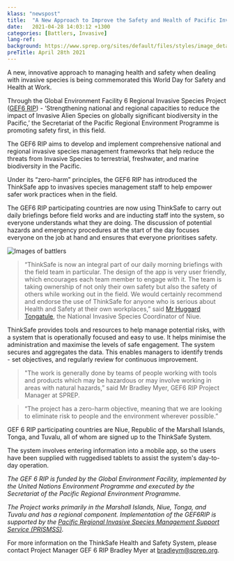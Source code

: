 ```yaml
---
klass: "newspost"
title:  "A New Approach to Improve the Safety and Health of Pacific Invasive Species Battlers"
date:   2021-04-28 14:03:12 +1300
categories: [Battlers, Invasive]
lang-ref: 
background: https://www.sprep.org/sites/default/files/styles/image_detai_670_400_/public/images/news/Health%20%26%20Safety%20Day%202.JPG?itok=IMrX7Dxm
preTitle: April 28th 2021
---
```

A new, innovative approach to managing health and safety when dealing with invasive species is being commemorated this World Day for Safety and Health at Work.

Through the Global Environment Facility 6 Regional Invasive Species Project ([GEF6 RIP](https://www.sprep.org/gef6-rip)) - ‘Strengthening national and regional capacities to reduce the impact of Invasive Alien Species on globally significant biodiversity in the Pacific,’ the Secretariat of the Pacific Regional Environment Programme is promoting safety first, in this field.

The GEF6 RIP aims to develop and implement comprehensive national and regional invasive species management frameworks that help reduce the threats from Invasive Species to terrestrial, freshwater, and marine biodiversity in the Pacific.

Under its “zero-harm” principles, the GEF6 RIP has introduced the ThinkSafe app to invasives species management staff to help empower safer work practices when in the field. 

The GEF6 RIP participating countries are now using ThinkSafe to carry out daily briefings before field works and are inducting staff into the system, so everyone understands what they are doing. The discussion of potential hazards and emergency procedures at the start of the day focuses everyone on the job at hand and ensures that everyone prioritises safety.

![Images of battlers ](https://www.sprep.org/sites/default/files/users/angelicas/Health%20%26%20Safety%20Day%201.JPG)

>“ThinkSafe is now an integral part of our daily morning briefings with the field team in particular. The design of the app is very user friendly, which encourages each team member to engage with it. The team is taking ownership of not only their own safety but also the safety of others while working out in the field. We would certainly recommend and endorse the use of ThinkSafe for anyone who is serious about Health and Safety at their own workplaces,” said [Mr Huggard Tongatule](https://www.sprep.org/news/niuean-wins-pacific-invasive-species-battler-of-the-year-award), the National Invasive Species Coordinator of Niue.

ThinkSafe provides tools and resources to help manage potential risks, with a system that is operationally focused and easy to use.  It helps minimise the administration and maximise the levels of safe engagement. 
The system secures and aggregates the data. This enables managers to identify trends - set objectives, and regularly review for continuous improvement.

>"The work is generally done by teams of people working with tools and products which may be hazardous or may involve working in areas with natural hazards,” said Mr Bradley Myer, GEF6 RIP Project Manager at SPREP.

>“The project has a zero-harm objective, meaning that we are looking to eliminate risk to people and the environment wherever possible.”

GEF 6 RIP participating countries are Niue, Republic of the Marshall Islands, Tonga, and Tuvalu, all of whom are signed up to the ThinkSafe System. 

The system involves entering information into a mobile app, so the users have been supplied with ruggedised tablets to assist the system's day-to-day operation. 

*The GEF 6 RIP is funded by the Global Environment Facility, implemented by the United Nations Environment Programme and executed by the Secretariat of the Pacific Regional Environment Programme.*

*The Project works primarily in the Marshall Islands, Niue, Tonga, and Tuvalu and has a regional component.
Implementation of the GEF6RIP is supported by the [Pacific Regional Invasive Species Management Support Service (PRISMSS)](https://www.sprep.org/invasive-species-management-in-the-pacific/prismss).*

For more information on the ThinkSafe Health and Safety System, please contact Project Manager GEF 6 RIP Bradley Myer at [bradleym@sprep.org](bradleym@sprep.org).
